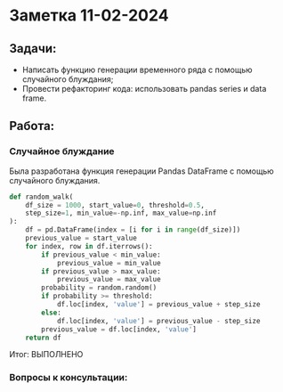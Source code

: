 # Заметка 11-02-2024

## Задачи:
- Написать функцию генерации временного ряда с помощью случайного блуждания;
- Провести рефакторинг кода: использовать pandas series и data frame.

## Работа:



### Случайное блуждание
Была разработана функция генерации Pandas DataFrame с помощью случайного блуждания.
```python
def random_walk(
    df_size = 1000, start_value=0, threshold=0.5, 
    step_size=1, min_value=-np.inf, max_value=np.inf
):
    df = pd.DataFrame(index = [i for i in range(df_size)])
    previous_value = start_value
    for index, row in df.iterrows():
        if previous_value < min_value:
            previous_value = min_value
        if previous_value > max_value:
            previous_value = max_value
        probability = random.random()
        if probability >= threshold:
            df.loc[index, 'value'] = previous_value + step_size
        else:
            df.loc[index, 'value'] = previous_value - step_size
        previous_value = df.loc[index, 'value']
    return df
```

Итог:
ВЫПОЛНЕНО


### Вопросы к консультации:
